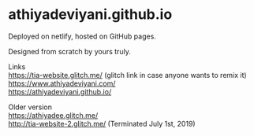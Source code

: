 # athiyadeviyani.github.io
Deployed on netlify, hosted on GitHub pages.
<p>Designed from scratch by yours truly.

Links
<br>https://tia-website.glitch.me/ (glitch link in case anyone wants to remix it)
<br>https://www.athiyadeviyani.com/ 
<br>https://athiyadeviyani.github.io/

Older version
<br>https://athiyadee.glitch.me/
<br>http://tia-website-2.glitch.me/ (Terminated July 1st, 2019)
